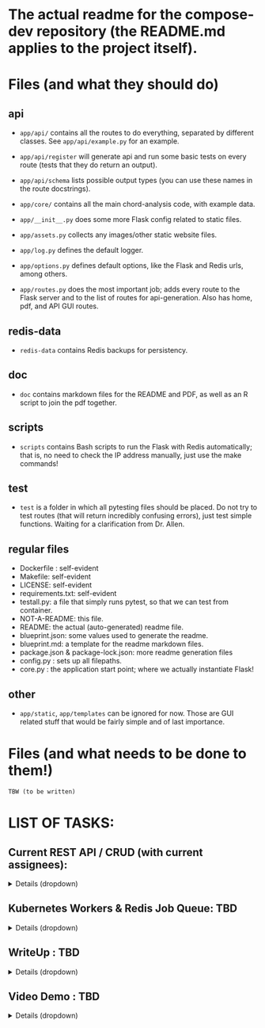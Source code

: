 # The actual readme for the compose-dev repository (the README.md applies to the project itself).


# Files (and what they should do)
## api
- `app/api/` contains all the routes to do everything, separated by different classes. See `app/api/example.py` for an example.
 - `app/api/register` will generate api and run some basic tests on every route (tests that they do return an output).
 - `app/api/schema` lists possible output types (you can use these names in the route docstrings).
- `app/core/` contains all the main chord-analysis code, with example data.

- `app/__init__.py` does some more Flask config related to static files.
- `app/assets.py` collects any images/other static website files.
- `app/log.py` defines the default logger.
- `app/options.py` defines default options, like the Flask and Redis urls, among others.
- `app/routes.py` does the most important job; adds every route to the Flask server and to the list of routes for api-generation. Also has home, pdf, and API GUI routes.
## redis-data
 - `redis-data` contains Redis backups for persistency.

## doc
 -  `doc` contains markdown files for the README and PDF, as well as an R script to join the pdf together.

## scripts
 - `scripts` contains Bash scripts to run the Flask with Redis automatically; that is, no need to check the IP address manually, just use the make commands!

## test
- `test` is a folder in which all pytesting files should be placed. Do not try to test routes (that will return incredibly confusing errors), just test simple functions. Waiting for a clarification from Dr. Allen.

## regular files
- Dockerfile :  self-evident
- Makefile: self-evident
- LICENSE: self-evident
- requirements.txt: self-evident
- testall.py: a file that simply runs pytest, so that we can test from container.
- NOT-A-README:  this file.
- README: the actual (auto-generated) readme file.
- blueprint.json: some values used to generate the readme.
- blueprint.md: a template for the readme markdown files.
- package.json & package-lock.json: more readme generation files
- config.py : sets up all filepaths.
- core.py :  the application start point; where we actually instantiate Flask!


## other
 - `app/static`, `app/templates` can be ignored for now. Those are GUI related stuff that would be fairly simple and of last importance.

# Files (and what needs to be done to them!)

```
TBW (to be written)
```

# LIST OF TASKS:

## Current REST API / CRUD (with current assignees):

<details>
<summary>Details (dropdown)</summary>

### [@Akhil]:
#### A Redis database will be used to store the following data: (example objects can be found in `\app\core\midi`, `\app\core\chord-progressions`, `\app\core\sf2\`)
##### Immutable data packaged with the application (will be in `db=2`):
- Array: a table of chords, each with their corresponding emotion vector.
- Array: a (matrix) table of chord-modulations, each with their resulting emotion vector.
- Floats: a set of parameters describing the relation between the resultant emotional value and the individual chord / chord-modulations. (Any necessary parameters for the theoretical model will be stored here.)
##### Fields  (can have multiple items) (will be in `db=3,4`):
- Song Object
 (note both items will be created together!)
 - MusicPy: A song object stored in the default musicpy object via pickling.
  - Examples provided, CRUD amenable.
  - a MP-based object will not create a chord progression, but a chord progression will create an MP object!
 - Chord Progression: A chord progression stored as a list of dictionaries, with chord names and lengths.
  - Examples provided, CRUD amenable.
###### `db=5`
- Emotion Object : An emotion object storing the overall emotion vector, as well as the emotion vector time-series (matrix).
 - Examples provided (will be automatically generated), CRUD amenable.
###### `db=6`
- SF2: A couple of instrument files will be provided for playing songs. 
 - Examples provided, immutable.

### [@Anneris & @David]:
#### Generic CRUD operations will be performed on the database as follows:
##### Create a song / chord-progression field in the database
- via an uploaded MIDI file or a chord-progression JSON input
##### Read out song / chord-progression parameters as JSON, which include:
- BPM (a list of dictionaries so as to include time-changes)
- Total number of chords
- Chord types (a list of strings)
- Total number of notes
- Notes (a list of strings)
- Note Intervals (a list of floats)
- An overall emotion vector calculated theoretically
- An overall emotion vector calculated by comparison to known songs
- An instantaneous emotion vector time series (a matrix) calculated theoretically
- An instantaneous emotion vector time series (a matrix) calculated by comparison to known songs 
##### Update all song / chord-progression parameters described above.
##### Delete a song / chord-progression field from the database.

### [@Akhil]:
#### Analysis / Other Routes (output will be in `db>=7`):
- A plot of the instantaneous emotion vector time series (a matrix) calculated theoretically
- A plot of the instantaneous emotion vector time series (a matrix) calculated by comparison to known songs
- A plot of related songs on emotion-based axes using a theoretical transformation.
- A plot of related songs on emotion-based axes by comparison to other songs by similarity methods (also using theoretical emotion vectors to calculate similarity).
- A float value denoting similarity between two songs in the database

</details>

## Kubernetes Workers & Redis Job Queue: TBD

<details>
<summary>Details (dropdown)</summary>

Partially in progress [@Akhil]
 - at least 2 back-end workers, a Redis worker, and a Flask worker
 - the queue will be on database `db=0`
 - the jobs will be stored on database `db=1`

</details>

## WriteUp : TBD

<details>
<summary>Details (dropdown)</summary>

TBD 
- will use the doc folder markdown & makefile commands to generate README and PDF.
- plan on using Kroki and Mermaid for the software diagram. 
- some theory notes on implementation will need to be added in by @Akhil.

</details>

## Video Demo : TBD

<details>
<summary>Details (dropdown)</summary>

TBD (Assuming @David would like to do this, so will leave it to him when we finish the other sections)

</details>